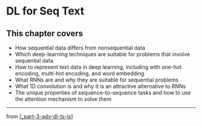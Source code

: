 # DL for Seq Text

## This chapter covers
- How sequential data differs from nonsequential data
- Which deep-learning techniques are suitable for problems that involve sequential data
- How to represent text data in deep learning, including with one-hot encoding, multi-hot encoding, and word embedding
- What RNNs are and why they are suitable for sequential problems
- What 1D convolution is and why it is an attractive alternative to RNNs
- The unique properties of sequence-to-sequence tasks and how to use the attention mechanism to solve them
---
from [[_part-3-adv-dl-ts-js]]

[//begin]: # "Autogenerated link references for markdown compatibility"
[_part-3-adv-dl-ts-js]: ../_part-3-adv-dl-ts-js.md "Part 3 Adv DL TS JS"
[//end]: # "Autogenerated link references"